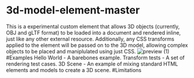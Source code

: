 # 3d-model-element-master
This is a experimental custom element that allows 3D objects (currently, OBJ and gLTF format) to be loaded into a document and rendered inline, just like any other external resource. Additionally, any CSS transforms applied to the element will be passed on to the 3D model, allowing complex objects to be placed and maniplulated using just CSS.
![preview (1)](https://user-images.githubusercontent.com/65006133/192099558-aac99fd1-da36-496d-a059-2eeb3cf9f1a9.png)
#Examples
Hello World - A barebones example.
Transform tests - A set of rendering test cases.
3D Scene - An example of mixing standard HTML elements and models to create a 3D scene.
#Limitations
